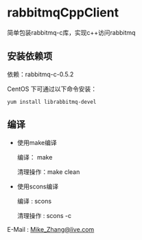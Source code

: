 # rabbitmqCppClient

简单包装rabbitmq-c库，实现c++访问rabbitmq

## 安装依赖项
依赖：rabbitmq-c-0.5.2

CentOS 下可通过以下命令安装：

    yum install librabbitmq-devel

## 编译

- 使用make编译

    编译： make
    
    清理操作：make clean

- 使用scons编译

    编译 : scons
    
    清理操作 : scons -c

E-Mail : Mike_Zhang@live.com
